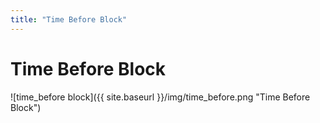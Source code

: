 ```yaml
---
title: "Time Before Block"
---
```

# Time Before Block
![time_before block]({{ site.baseurl }}/img/time_before.png "Time Before Block")